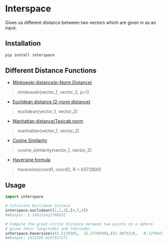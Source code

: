 
# Interspace
Gives us different distance between two vectors which are given in as an input.

## Installation

```bash
pip install interspace
```

## Different Distance Functions
- [Minkowski distance(p-Norm Distance)](https://en.wikipedia.org/wiki/Minkowski_distance)
>minkowski(vector_1, vector_2, p=1)
- [Euclidean distance (2-norm distance)](https://en.wikipedia.org/wiki/Euclidean_distance)
>euclidean(vector_1, vector_2)
-  [Manhattan distance/Taxicab norm](https://en.wikipedia.org/wiki/Taxicab_geometry)
>manhattan(vector_1, vector_2)
- [Cosine Similarity](https://en.wikipedia.org/wiki/Cosine_similarity)
>cosine_similarity(vector_1, vector_2)
- [Haversine formula](https://en.wikipedia.org/wiki/Haversine_formula)
>haversine(coord1, coord2, R = 6372800)


## Usage

```python
import interspace

# Calculate Euclidean Distace
interspace.euclidean([1,2,3],[4,5,6])
##Output: 5.196152422706632

# Compute the great-circle distance between two points on a sphere 
# given their longitudes and latitudes.
interspace.haversine((42.5170365,  15.2778599),(51.5073219,  -0.1276474))
##Output: 1532329.6237517272
```